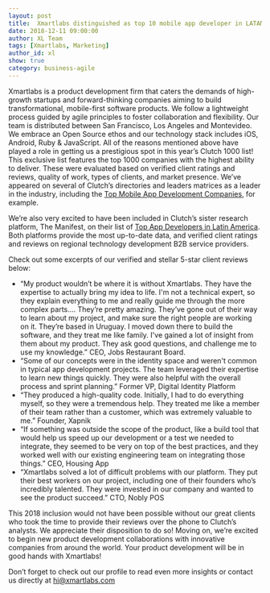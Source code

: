 ```yaml
---
layout: post
title:  Xmartlabs distinguished as top 10 mobile app developer in LATAM
date: 2018-12-11 09:00:00
author: XL Team
tags: [Xmartlabs, Marketing]
author_id: xl
show: true
category: business-agile
---
```


Xmartlabs is a product development firm that caters the demands of high-growth startups and forward-thinking companies aiming to build transformational, mobile-first software products. We follow a lightweight process guided by agile principles to foster collaboration and flexibility. Our team is distributed between San Francisco, Los Angeles and Montevideo. We embrace an Open Source ethos and our technology stack includes iOS, Android, Ruby & JavaScript.
All of the reasons mentioned above have played a role in getting us a prestigious spot in this year’s Clutch 1000 list! This exclusive list features the top 1000 companies with the highest ability to deliver. These were evaluated based on verified client ratings and reviews, quality of work, types of clients, and market presence. We’ve appeared on several of Clutch’s directories and leaders matrices as a leader in the industry, including the <a href="https://clutch.co/directory/mobile-application-developers?page=2">Top Mobile App Development Companies</a>, for example.

We’re also very excited to have been included in Clutch’s sister research platform, The Manifest, on their list of <a href="https://themanifest.com/app-development/companies/latin-america#xmartlabs">Top App Developers in Latin America</a>. Both platforms provide the most up-to-date data, and verified client ratings and reviews on regional technology development B2B service providers.

Check out some excerpts of our verified and stellar 5-star client reviews below:

 - “My product wouldn’t be where it is without Xmartlabs. They have the expertise to actually bring my idea to life. I'm not a technical expert, so they explain everything to me and really guide me through the more complex parts…. They’re pretty amazing. They’ve gone out of their way to learn about my project, and make sure the right people are working on it. They’re based in Uruguay. I moved down there to build the software, and they treat me like family. I've gained a lot of insight from them about my product. They ask good questions, and challenge me to use my knowledge.” CEO, Jobs Restaurant Board.
 - “Some of our concepts were in the identity space and weren't common in typical app development projects. The team leveraged their expertise to learn new things quickly. They were also helpful with the overall process and sprint planning.” Former VP, Digital Identity Platform
 - “They produced a high-quality code. Initially, I had to do everything myself, so they were a tremendous help. They treated me like a member of their team rather than a customer, which was extremely valuable to me.” Founder, Xapnik
 - “If something was outside the scope of the product, like a build tool that would help us speed up our development or a test we needed to integrate, they seemed to be very on top of the best practices, and they worked well with our existing engineering team on integrating those things.” CEO, Housing App
 - “Xmartlabs solved a lot of difficult problems with our platform. They put their best workers on our project, including one of their founders who’s incredibly talented. They were invested in our company and wanted to see the product succeed.” CTO, Nobly POS

This 2018 inclusion would not have been possible without our great clients who took the time to provide their reviews over the phone to Clutch’s analysts. We appreciate their disposition to do so! Moving on, we’re excited to begin new product development collaborations with innovative companies from around the world. Your product development will be in good hands with Xmartlabs!

Don’t forget to check out our profile to read even more insights or contact us directly at <a href="mailto:hi@xmartlabs.com">hi@xmartlabs.com</a>
